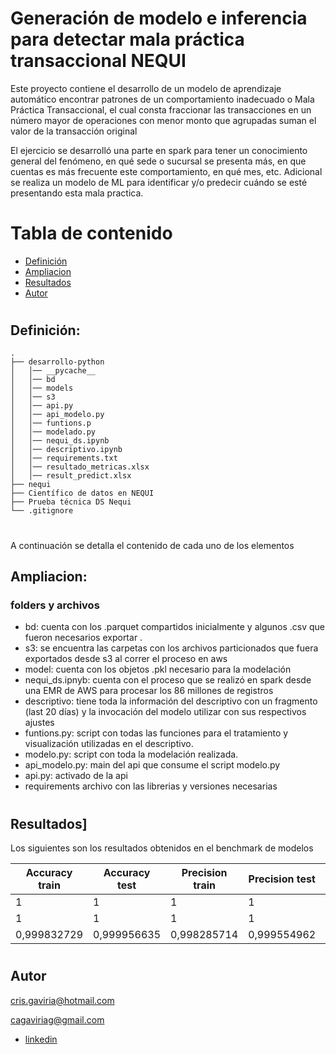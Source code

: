 # Generación de modelo e inferencia para detectar mala práctica transaccional NEQUI

Este proyecto contiene el desarrollo de un modelo de aprendizaje automático encontrar patrones de un comportamiento inadecuado o Mala Práctica Transaccional, el cual consta fraccionar las transacciones en un número mayor de operaciones con menor monto que agrupadas suman el valor de la transacción original

El ejercicio se desarrolló una parte en spark para tener un conocimiento general del fenómeno, en qué sede o sucursal se presenta más, en que cuentas es más frecuente este comportamiento, en qué mes, etc. 
Adicional se realiza un modelo de ML para identificar y/o predecir cuándo se esté presentando esta mala practica.  


# Tabla de contenido
- [Definición](#definicion)
- [Ampliacion](#ampliacion)
- [Resultados](#resultados)
- [Autor](#autor)

#


## Definición:

    .
    ├── desarrollo-python                  
    │   │── __pycache__           
    │   │── bd                
    │   │── models            
    │   │── s3
    │   │── api.py  
    │   │── api_modelo.py
    │   │── funtions.p 
    │   │── modelado.py 
    │   │── nequi_ds.ipynb  
    │   │── descriptivo.ipynb            
    │   │── requirements.txt      
    │   │── resultado_metricas.xlsx
    │   │── result_predict.xlsx              
    ├── nequi                                    
    ├── Científico de datos en NEQUI                        
    ├── Prueba técnica DS Nequi                                           
    └── .gitignore                 

#


A continuación se detalla el contenido de cada uno de los elementos

## Ampliacion:

###  folders y archivos

*   bd: cuenta con los .parquet compartidos inicialmente y algunos .csv que fueron necesarios exportar .
*   s3: se encuentra las carpetas con los archivos particionados que fuera exportados desde s3 al correr el proceso en aws
*   model: cuenta con los objetos .pkl necesario para la modelación
*   nequi_ds.ipnyb: cuenta con el proceso que se realizó en spark desde una EMR de AWS para procesar los 86 millones de registros
*   descriptivo: tiene toda la información del descriptivo con un fragmento (last 20 días) y la invocación del modelo utilizar con sus respectivos ajustes
*   funtions.py: script con todas las funciones para el tratamiento y visualización utilizadas en el descriptivo.
*   modelo.py: script con toda la modelación realizada.
*   api_modelo.py: main del api que consume el script modelo.py
*   api.py: activado de la api
*   requirements archivo con las librerias y versiones necesarias
#


## Resultados]

Los siguientes son los resultados obtenidos en el benchmark de modelos

Accuracy train	|Accuracy test|	Precision train| Precision test	|Recall train|	Recall test|	F1_score train|	F1_score test|	Roc auc train|	Roc auc test	|modelo|
| ------------- | ------------- |------------- |------------- |------------- |------------- |------------- |------------- |------------- |------------- |------------- |
1	|1	|1	|1	|1	|1	|1	|1	|1	|1	|GradientBoostingClassifier|
1	|1	|1	|1	|1	|1	|1	|1	|1	|1	|RandomForestClassifier|
0,999832729	|0,999956635	|0,998285714	|0,999554962	|1	|1	|0,999142122	|0,999777432	|0,999907339	|0,999975978	|LGBMClassifier|
#


## Autor

cris.gaviria@hotmail.com

cagaviriag@gmail.com

* [linkedin](https://www.linkedin.com/feed/)

